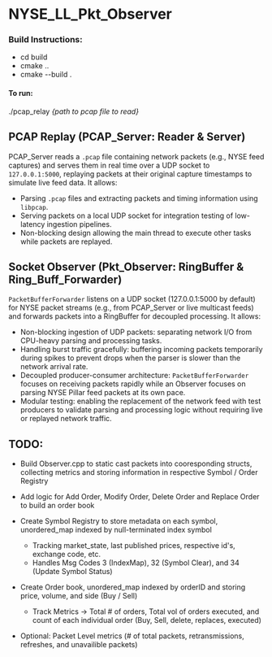 # NYSE_LL_Pkt_Observer

### Build Instructions:
- cd build
- cmake ..
- cmake --build .

#### To run:
./pcap_relay _{path to pcap file to read}_

## PCAP Replay (PCAP_Server: Reader & Server)
PCAP_Server reads a `.pcap` file containing network packets (e.g., NYSE feed captures) and serves them in real time over a UDP socket to `127.0.0.1:5000`, replaying packets at their original capture timestamps to simulate live feed data. It allows:

- Parsing `.pcap` files and extracting packets and timing information using `libpcap`.
- Serving packets on a local UDP socket for integration testing of low-latency ingestion pipelines.
- Non-blocking design allowing the main thread to execute other tasks while packets are replayed.

## Socket Observer (Pkt_Observer: RingBuffer & Ring_Buff_Forwarder)
`PacketBufferForwarder` listens on a UDP socket (127.0.0.1:5000 by default) for NYSE packet streams (e.g., from PCAP_Server or live multicast feeds) and forwards packets into a RingBuffer for decoupled processing. It allows:

- Non-blocking ingestion of UDP packets: separating network I/O from CPU-heavy parsing and processing tasks.
- Handling burst traffic gracefully: buffering incoming packets temporarily during spikes to prevent drops when the parser is slower than the network arrival rate.
- Decoupled producer-consumer architecture: `PacketBufferForwarder` focuses on receiving packets rapidly while an Observer focuses on parsing NYSE Pillar feed packets at its own pace.
- Modular testing: enabling the replacement of the network feed with test producers to validate parsing and processing logic without requiring live or replayed network traffic.

## TODO:
- Build Observer.cpp to static cast packets into cooresponding structs, collecting metrics and storing information in respective Symbol / Order Registry
- Add logic for Add Order, Modify Order, Delete Order and Replace Order to build an order book

- Create Symbol Registry to store metadata on each symbol, unordered_map indexed by null-terminated index symbol
    - Tracking market_state, last published prices, respective id's, exchange code, etc.
    - Handles Msg Codes 3 (IndexMap), 32 (Symbol Clear), and 34 (Update Symbol Status)

- Create Order book, unordered_map indexed by orderID and storing price, volume, and side (Buy / Sell)
    - Track Metrics -> Total # of orders, Total vol of orders executed, and count of each individual order (Buy, Sell, delete, replaces, executed)

- Optional: Packet Level metrics (# of total packets, retransmissions, refreshes, and unavailible packets)
